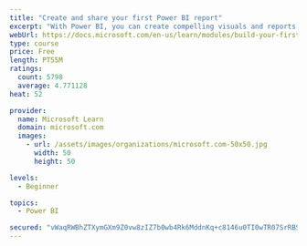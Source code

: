 ```yaml
---
title: "Create and share your first Power BI report"
excerpt: "With Power BI, you can create compelling visuals and reports. In this module, you learn how to use Power BI Desktop to connect to data, build visuals, and create a report that you can share with others in your organization. You then learn how to publish the report to the Power BI service, so that others can see your insights and benefit from your work."
webUrl: https://docs.microsoft.com/en-us/learn/modules/build-your-first-power-bi-report/
type: course
price: Free
length: PT55M
ratings:
  count: 5798
  average: 4.771128
heat: 52

provider:
  name: Microsoft Learn
  domain: microsoft.com
  images:
    - url: /assets/images/organizations/microsoft.com-50x50.jpg
      width: 50
      height: 50

levels:
  - Beginner

topics:
  - Power BI

secured: "vWaqRWBhZTXymGXm9Z0vw8zIZ7b0wb4Rk6MddnKq+c8146u0TI0wTR07SrRBSn7ZmDgUyGMHiebP81++D1KB2oSJ+cJoYleaUQAeNQ1wohDF1chDJok2yVFU1211/gDftw0YOFd5TxIsrxrkp7PB/BSVnMWWezFHHGEaynFddppYMbalP0IWAEZ1C8HfZCp7HDoxSZosBIEn9diq5hkRUmQTDwNmAMaYM21ue1pLxoqrIEQeNIm9OIxevLeSYGeuQnM8tBF8O8XdFHv8aXnoLbEj26pct1hyehoke8GG1sIS27Mbts2p/QcWgmRNTiqcDJoTzYhz9ydcMak94r14F6+ZpIHyhecm8OnUZu8Mo+HN4F1Vl1+1siD6vjnFXzabQcwuQ+eKVCt02MkRcBM+UtKPabmLtr7GLHai96ytMls=;y8dUOg8iD6tbAm2FS960sA=="
---
```


